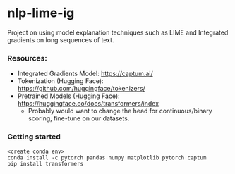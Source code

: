 # nlp-lime-ig
Project on using model explanation techniques such as LIME and Integrated gradients on long sequences of text.

### Resources:

- Integrated Gradients Model:  https://captum.ai/
- Tokenization (Hugging Face):  https://github.com/huggingface/tokenizers/
- Pretrained Models (Hugging Face):  https://huggingface.co/docs/transformers/index
  * Probably would want to change the head for continuous/binary scoring, fine-tune on our datasets.

### Getting started
```
<create conda env>
conda install -c pytorch pandas numpy matplotlib pytorch captum
pip install transformers
```

